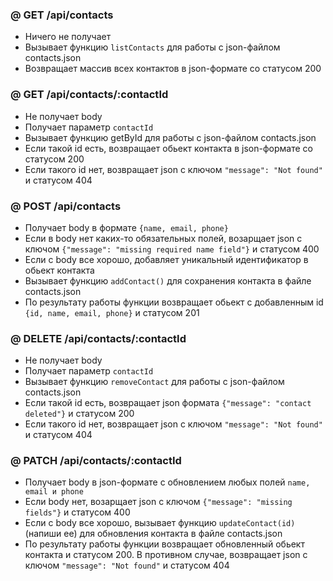 ### @ GET /api/contacts

- Ничего не получает
- Вызывает функцию `listContacts` для работы с json-файлом contacts.json
- Возвращает массив всех контактов в json-формате со статусом 200

### @ GET /api/contacts/:contactId

- Не получает body
- Получает параметр `contactId`
- Вызывает функцию getById для работы с json-файлом contacts.json
- Если такой id есть, возвращает обьект контакта в json-формате со статусом 200
- Если такого id нет, возвращает json с ключом `"message": "Not found"` и
  статусом 404

### @ POST /api/contacts

- Получает body в формате `{name, email, phone}`
- Если в body нет каких-то обязательных полей, возарщает json с ключом
  `{"message": "missing required name field"}` и статусом 400
- Если с body все хорошо, добавляет уникальный идентификатор в обьект контакта
- Вызывает функцию `addContact()` для сохранения контакта в файле contacts.json
- По результату работы функции возвращает обьект с добавленным id
  `{id, name, email, phone}` и статусом 201

### @ DELETE /api/contacts/:contactId

- Не получает body
- Получает параметр `contactId`
- Вызывает функцию `removeContact` для работы с json-файлом contacts.json
- Если такой id есть, возвращает json формата `{"message": "contact deleted"}` и
  статусом 200
- Если такого id нет, возвращает json с ключом `"message": "Not found"` и
  статусом 404

### @ PATCH /api/contacts/:contactId

- Получает body в json-формате c обновлением любых полей `name, email и phone`
- Если body нет, возарщает json с ключом `{"message": "missing fields"}` и
  статусом 400
- Если с body все хорошо, вызывает функцию `updateContact(id)` (напиши ее) для
  обновления контакта в файле contacts.json
- По результату работы функции возвращает обновленный обьект контакта и
  статусом 200. В противном случае, возвращает json с ключом
  `"message": "Not found"` и статусом 404
